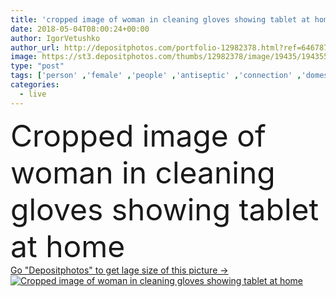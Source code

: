 ```yaml
---
title: 'cropped image of woman in cleaning gloves showing tablet at home'
date: 2018-05-04T08:00:24+00:00
author: IgorVetushko
author_url: http://depositphotos.com/portfolio-12982378.html?ref=64678756
image: https://st3.depositphotos.com/thumbs/12982378/image/19435/194355300/api_thumb_450.jpg?forcejpeg=true
type: "post"
tags: ['person' ,'female' ,'people' ,'antiseptic' ,'connection' ,'domestic' ,'home' ,'woman' ,'electronics' ,'hygiene' ,'indoors' ,'tools' ,'alone' ,'tablet' ,'apartment' ,'casual' ,'household' ,'cleaning' ,'gadget' ,'housework' ,'showing' ,'housekeeper' ,'housekeeping' ,'Cleanup' ,'partial' ,'disinfect' ,'housecleaning' ,'houseworking' ,'homemaker' ,'faceless' ,'copy space' ,'selective focus' ,'Living Room' ,'Wireless Technology' ,'blank screen' ,'digital device' ,'cropped image' ,'cleaning gloves' ,'domestic supplies' ]
categories: 
  - live
---
```

<div aling="center">
            <font size="60"> Cropped image of woman in cleaning gloves showing tablet at home</font>   
</div>
<div>
    <a href='https://depositphotos.com/194355300/stock-photo-cropped-image-woman-cleaning-gloves.html?ref=64678756' target=_blank > Go "Depositphotos" to get lage size of this picture ->
        <img href='https://depositphotos.com/194355300/stock-photo-cropped-image-woman-cleaning-gloves.html?ref=64678756' src='https://st3.depositphotos.com/12982378/19435/i/950/depositphotos_194355300-stock-photo-cropped-image-woman-cleaning-gloves.jpg?forcejpeg=true' alt='Cropped image of woman in cleaning gloves showing tablet at home' >
    </a>
</div>
